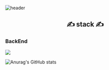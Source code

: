 
<!--
**YH-Jaaang/YH-Jaaang** is a ✨ _special_ ✨ repository because its `README.md` (this file) appears on your GitHub profile.

Here are some ideas to get you started:

- 🔭 I’m currently working on ...
- 🌱 I’m currently learning ...
- 👯 I’m looking to collaborate on ...
- 🤔 I’m looking for help with ...
- 💬 Ask me about ...
- 📫 How to reach me: ...
- 😄 Pronouns: ...
- ⚡ Fun fact: ...
-->
![header](https://capsule-render.vercel.app/api?type=waving&color=auto&height=300&section=header&text=JANG%20YOUNG%20HO&fontSize=90&animation=fadeIn&fontAlignY=38&descAlignY=51&descAlign=62)

<div align=center><h2>✍ stack ✍</h2></div>
<h3> BackEnd </h3>

<img src="https://img.shields.io/badge/Web3.js-F16822?style=for-the-badge&logo=Web3.js&logoColor=white">


![Anurag's GitHub stats](https://github-readme-stats.vercel.app/api?username=YH-Jaaang&&show_icons=true&theme=swift)
